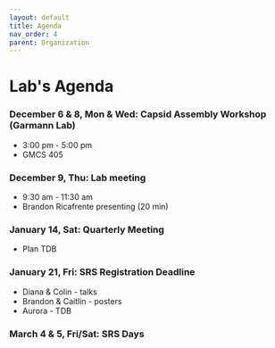 ```yaml
---
layout: default
title: Agenda
nav_order: 4
parent: Organization
---
```


# Lab's Agenda


### December 6 & 8, Mon & Wed: Capsid Assembly Workshop (Garmann Lab)
+ 3:00 pm - 5:00 pm
+ GMCS 405

### December 9, Thu: Lab meeting
+ 9:30 am - 11:30 am
+ Brandon Ricafrente presenting (20 min)

### January 14, Sat: Quarterly Meeting
+ Plan TDB

### January 21, Fri: SRS Registration Deadline
+ Diana & Colin - talks
+ Brandon & Caitlin - posters
+ Aurora - TDB

### March 4 & 5, Fri/Sat: SRS Days

